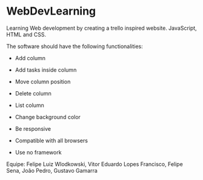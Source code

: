 # WebDevLearning
Learning Web development by creating a trello inspired website. JavaScript, HTML and CSS.

The software should have the following functionalities:
 
 - Add column
 - Add tasks inside column
 - Move column position
 - Delete column
 - List column
 - Change background color

 - Be responsive
 - Compatible with all browsers
 - Use no framework

Equipe: Felipe Luiz Wlodkowski, Vitor Eduardo Lopes Francisco, Felipe Sena, João Pedro, Gustavo Gamarra
